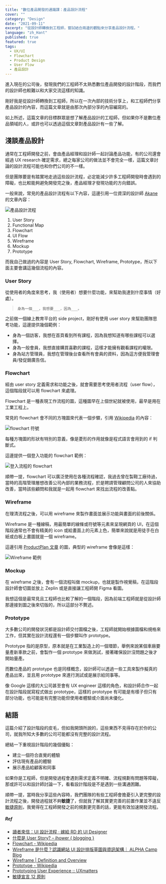 ```yaml
---
title: "數位產品開發的通識課：產品設計流程"
cover: ""
category: "Design"
date: "2021-09-11"
excerpt: "從設計師轉換到工程師，嘗試結合兩邊的觀點來分享產品設計流程。"
language: "zh_Hant"
published: true
featured: true
tags:
  - UX/UI
  - Flowchart
  - Product Design
  - User Flow
  - 產品設計
---
```


進入現在的公司後，發現我們的工程師不太熟悉數位產品開發的設計階段，而我們的設計師也較難以和大家交流這樣的知識。

剛好我是從設計師轉換到工程師，所以在一次內部的技術分享上，和工程師們分享產品設計的內容，而這篇文章就是由那次內部分享的內容編寫的。

如上所述，這篇文章的目標群眾是想了解產品設計的工程師，但如果你不是數位產品領域的人，或許也可以透過這個文章對產品設計有一些了解。

## 淺談產品設計

通常在工程師開發之前，會由產品經理和設計師一起討論產品功能，有的公司還會經過 UX research 確定需求，總之每家公司的做法並不會完全一樣，這篇文章討論的設計流程可能也和你們公司的不一樣。

但是團隊要是有踏實地走過這些設計流程，必定能減少許多工程師開發時會遇到的障礙，也比較能夠避免開發完之後，產品經理才發現功能的方向錯誤。

一般來說，常見的產品設計流程有以下內容，這邊引用一位資深的設計師 [Akane](https://blog.akanelee.me/posts/686437-ui-design-process/) 的文章內容：

![產品設計流程](https://img.akanelee.me/20160328-1.jpg)

1. User Story
2. Functional Map
3. Flowchart
4. UI Flow
5. Wireframe
6. Mockup
7. Prototype

而我自己做過的內容是 User Story, Flowchart, Wireframe, Prototype，所以下面主要會講這幾個流程的內容。

### User Story

從使用者的角度來思考，我（使用者）想要什麼功能，來幫助我達到什麼事情（好處）。

> `身為一個___，我想要___，因為___。`

之前做一個線上教育平台的 side project，剛好有使用 user story 來幫助團隊思考功能，這邊提供幾個範例：

- 身為一個訪客，我想在首頁看到所有課程，因為我想知道有哪些課程可以選擇。
- 身為一般會員，我想直接購買喜歡的課程，這樣才能擁有觀看課程的權限。
- 身為站方管理員，我想在管理後台查看所有會員的資料，因為這方便我管理會員/發促銷廣告信。

### Flowchart

經由 user story 定義需求和功能之後，就會需要思考使用者流程（user flow），這個階段就可以用 flowchart 來處理。

Flowchart 是一種表現工作流程的圖，這種圖早在上個世紀就被使用，最早是用在工業工程上。

常見的 flowchart 會不同的方塊圖來代表一個步驟，引用 [Wikipedia](https://zh.wikipedia.org/wiki/%E6%B5%81%E7%A8%8B%E5%9B%BE#%E5%B8%B8%E7%94%A8%E7%AC%A6%E8%99%9F) 的內容：

![flowchart 符號](https://i.imgur.com/PA29iVC.png)

每種方塊圖的形狀有特別的意義，像是菱形的作用就像是程式語言會用到的 if 判斷式。

這邊提供一個登入功能的 flowchart 範例：

![登入流程的 flowchart](https://i.imgur.com/7Kcf79X.png)

順帶一提，flowchart 可以廣泛使用在各種流程確認，我過去曾在製鞋工廠待過，當時的高階管理層想改善公司內部的業務流程，於是聘請管理顧問公司的人來協助改善，當時該些顧問和我就是一起用 flowchart 來找出流程的改善點。

### Wireframe

在理清流程之後，可以用 wireframe 來製作畫面並展示功能與畫面的前後關係。

Wireframe 是一種線稿，用最簡單的線條或符號等元素來呈現網頁的 UI，在這個階段通常也不會有精美的 icon 或給畫面上的元素上色，簡單來說就是用徒手在白紙或白板上畫圖就是一個 wireframe。

這邊引用 [ProductPlan 文章](https://www.productplan.com/glossary/wireframe/) 的圖，典型的 wireframe 會像是這樣：

![Wireframe 範例](https://balsamiq.com/assets/learn/articles/account-setup-wireframe.png)

### Mockup

在 wireframe 之後，會有一個流程叫做 mockup，也就是製作視覺稿，在這階段設計師會切圖並放上 Zeplin 或是直接讓工程師開 Figma 看圖。

我想這個是最常見且工程師也比較了解的一個階段，因為前端工程師就是從設計師那邊接到圖之後來切版的，所以這部分不贅述。

### Prototype

大多數公司的開發狀況都是設計師交付圖檔之後，工程師就開始根據圖檔和規格來工作，但其實在設計流程還有一個步驟叫作 prototype。

Prototype 指的是原型，原本就是在工業製造上的一個環節，舉例來說某個車廠要量產新車款之前，會製作一個 prototype 來做測試，接著確保設計沒問題之後才開始量產。

而數位產品的 prototype 也是同樣概念，設計師可以透過一些工具來製作擬真的產品出來，並且用 prototype 來進行測試或是展示給同事等。

像 Google 這樣的大公司甚至會有 UX engineer 這樣的角色，和設計師合作一起在設計階段就寫程式做出 prototype，這樣的 prototype 有可能是有樣子但只有部分功能，也可能是有完整功能但使用者體驗或介面尚未優化。

## 結語

這篇介紹了設計階段的皮毛，但如我開頭所說的，這些東西不見得存在於你的公司，就我所知大多數的公司可能都沒有完整的設計流程。

總結一下重視設計階段的幾個優點：

- 建立一個符合直覺的體驗
- 評估現有產品的體驗
- 展示產品給顧客和同事

如果你是工程師，但是開發過程會遇到需求定義不明確、流程規劃有問題等障礙，那或許可以和設計師討論一下，看看設計階段是不是遇到一些溝通困難。

順帶一提，當時我分享這些內容時，我們團隊的有些工程師會擔憂引入更完整的設計流程之後，開發過程就不夠**敏捷**了，但就我了解其實更完善的前置作業並不違反[敏捷原則](https://medium.com/%E6%96%87%E6%80%9D%E4%B8%8D%E8%97%8F%E7%A7%81/%E6%96%87%E6%80%9D%E4%B8%8D%E8%97%8F%E7%A7%81-%E6%95%8F%E6%8D%B7%E5%AE%A3%E8%A8%80-12-%E5%8E%9F%E5%89%87-64ad7d592087)，我覺得在工程師開發之前的規劃更完善的話，更能有效加速開發流程。

##### Ref

- [讀者來信：UI 設計流程 · 嫁給 RD 的 UI Designer](https://blog.akanelee.me/posts/686437-ui-design-process/)
- [什麼是 User Story? – ihower { blogging }](https://ihower.tw/blog/archives/2090)
- [Flowchart - Wikipedia](https://en.wikipedia.org/wiki/Flowchart)
- [Wireframe 是什麼？認識網站 UI 設計排版草圖與資訊架構｜ ALPHA Camp Blog](https://tw.alphacamp.co/blog/wireframe)
- [Wireframe | Definition and Overview](https://www.productplan.com/glossary/wireframe/)
- [Prototype - Wikipedia](https://en.wikipedia.org/wiki/Prototype)
- [Prototyping User Experience :: UXmatters](https://www.uxmatters.com/mt/archives/2019/01/prototyping-user-experience.php#:~:text=the%20design%20process.-,The%20goal%20of%20a%20prototype%20is%20to%20test%20the%20flow,iteratively%20based%20on%20user%20feedback.)
- [敏捷宣言 12 原則](https://medium.com/%E6%96%87%E6%80%9D%E4%B8%8D%E8%97%8F%E7%A7%81/%E6%96%87%E6%80%9D%E4%B8%8D%E8%97%8F%E7%A7%81-%E6%95%8F%E6%8D%B7%E5%AE%A3%E8%A8%80-12-%E5%8E%9F%E5%89%87-64ad7d592087)

